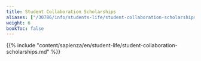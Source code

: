 ```yaml
---
title: Student Collaboration Scholarships
aliases: ["/30786/info/students-life/student-collaboration-scholarships"]
weight: 6
bookToc: false
---
```


{{% include "content/sapienza/en/student-life/student-collaboration-scholarships.md" %}}